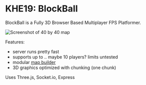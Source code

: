 # KHE19: BlockBall
BlockBall is a Fully 3D Browser Based Multiplayer FPS Platformer.

![Screenshot of 40 by 40 map](https://github.com/vinport16/KHE19/raw/master/images/40x40map.png "Screenshot of 40 by 40 map")

Features:
- server runs pretty fast
- supports up to .. maybe 10 players? limits untested
- modular [map builder](https://vinport16.github.io/KHE19/map_editor/editor.html)
- 3D graphics optimized with chunking (one chunk)

Uses Three.js, Socket.io, Express